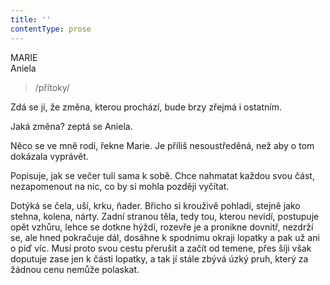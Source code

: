 ```yaml
---
title: ''
contentType: prose
---
```


MARIE  
Aniela

> /přítoky/

Zdá se jí, že změna, kterou prochází, bude brzy zřejmá i ostatním.

Jaká změna? zeptá se Aniela.

Něco se ve mně rodí, řekne Marie. Je příliš nesoustředěná, než aby o tom dokázala vyprávět.

Popisuje, jak se večer tulí sama k sobě. Chce nahmatat každou svou část, nezapomenout na nic, co by si mohla později vyčítat.

Dotýká se čela, uší, krku, ňader. Břicho si krouživě pohladí, stejně jako stehna, kolena, nárty. Zadní stranou těla, tedy tou, kterou nevidí, postupuje opět vzhůru, lehce se dotkne hýždí, rozevře je a pronikne dovnitř, nezdrží se, ale hned pokračuje dál, dosáhne k spodnímu okraji lopatky a pak už ani o píď víc. Musí proto svou cestu přerušit a začít od temene, přes šíji však doputuje zase jen k části lopatky, a tak jí stále zbývá úzký pruh, který za žádnou cenu nemůže polaskat.
